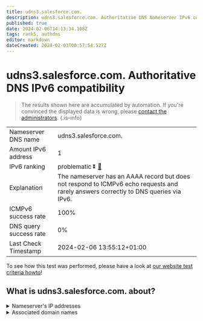 ```yaml
---
title: udns3.salesforce.com.
description: udns3.salesforce.com. Authoritative DNS Nameserver IPv6 compatibility
published: true
date: 2024-02-06T14:13:34.108Z
tags: rank5, authdns
editor: markdown
dateCreated: 2024-02-03T00:57:54.527Z
---
```


# udns3.salesforce.com. Authoritative DNS IPv6 compatibility

> The results shown here are accumulated by automation. If you're convinced the displayed data is wrong, please [contact the administrators](/howto/chat). 
{.is-info}




|   |   |
| - | - |
| Nameserver DNS name | udns3.salesforce.com.
| Amount IPv6 address | 1
| IPv6 ranking | problematic :arrow_double_down: [🔗](/howto/ranking) |
| Explanation | The nameserver has an AAAA record but does not respond to ICMPv6 echo requests and rarely answers correctly to DNS queries via IPv6. |
| ICMPv6 success rate | 100%|
| DNS query success rate | 0% |
| Last Check Timestamp | 2024-02-06 13:55:12+01:00 |

To see how this test was performed, please have a look at [our website test criteria howto](/howto/testcriteria/authdns)!


## What is udns3.salesforce.com. about?




<details>
<summary>Nameserver's IP addresses</summary>

2610:a1:1009::8

</details>



<details>
<summary>Associated domain names</summary>

www.salesforce.com

</details>
